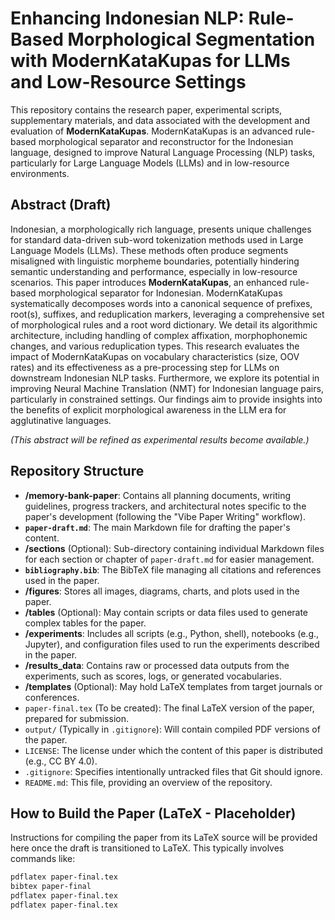 # Enhancing Indonesian NLP: Rule-Based Morphological Segmentation with ModernKataKupas for LLMs and Low-Resource Settings

This repository contains the research paper, experimental scripts, supplementary materials, and data associated with the development and evaluation of **ModernKataKupas**. ModernKataKupas is an advanced rule-based morphological separator and reconstructor for the Indonesian language, designed to improve Natural Language Processing (NLP) tasks, particularly for Large Language Models (LLMs) and in low-resource environments.

## Abstract (Draft)

Indonesian, a morphologically rich language, presents unique challenges for standard data-driven sub-word tokenization methods used in Large Language Models (LLMs). These methods often produce segments misaligned with linguistic morpheme boundaries, potentially hindering semantic understanding and performance, especially in low-resource scenarios. This paper introduces **ModernKataKupas**, an enhanced rule-based morphological separator for Indonesian. ModernKataKupas systematically decomposes words into a canonical sequence of prefixes, root(s), suffixes, and reduplication markers, leveraging a comprehensive set of morphological rules and a root word dictionary. We detail its algorithmic architecture, including handling of complex affixation, morphophonemic changes, and various reduplication types. This research evaluates the impact of ModernKataKupas on vocabulary characteristics (size, OOV rates) and its effectiveness as a pre-processing step for LLMs on downstream Indonesian NLP tasks. Furthermore, we explore its potential in improving Neural Machine Translation (NMT) for Indonesian language pairs, particularly in constrained settings. Our findings aim to provide insights into the benefits of explicit morphological awareness in the LLM era for agglutinative languages.

*(This abstract will be refined as experimental results become available.)*

## Repository Structure

* **/memory-bank-paper**: Contains all planning documents, writing guidelines, progress trackers, and architectural notes specific to the paper's development (following the "Vibe Paper Writing" workflow).
* **`paper-draft.md`**: The main Markdown file for drafting the paper's content.
* **/sections** (Optional): Sub-directory containing individual Markdown files for each section or chapter of `paper-draft.md` for easier management.
* **`bibliography.bib`**: The BibTeX file managing all citations and references used in the paper.
* **/figures**: Stores all images, diagrams, charts, and plots used in the paper.
* **/tables** (Optional): May contain scripts or data files used to generate complex tables for the paper.
* **/experiments**: Includes all scripts (e.g., Python, shell), notebooks (e.g., Jupyter), and configuration files used to run the experiments described in the paper.
* **/results_data**: Contains raw or processed data outputs from the experiments, such as scores, logs, or generated vocabularies.
* **/templates** (Optional): May hold LaTeX templates from target journals or conferences.
* `paper-final.tex` (To be created): The final LaTeX version of the paper, prepared for submission.
* `output/` (Typically in `.gitignore`): Will contain compiled PDF versions of the paper.
* `LICENSE`: The license under which the content of this paper is distributed (e.g., CC BY 4.0).
* `.gitignore`: Specifies intentionally untracked files that Git should ignore.
* `README.md`: This file, providing an overview of the repository.

## How to Build the Paper (LaTeX - Placeholder)

Instructions for compiling the paper from its LaTeX source will be provided here once the draft is transitioned to LaTeX. This typically involves commands like:

```bash
pdflatex paper-final.tex
bibtex paper-final
pdflatex paper-final.tex
pdflatex paper-final.tex
